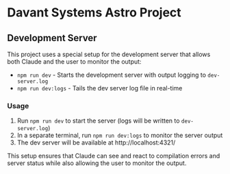 # Davant Systems Astro Project

## Development Server

This project uses a special setup for the development server that allows both Claude and the user to monitor the output:

- `npm run dev` - Starts the development server with output logging to `dev-server.log`
- `npm run dev:logs` - Tails the dev server log file in real-time

### Usage

1. Run `npm run dev` to start the server (logs will be written to `dev-server.log`)
2. In a separate terminal, run `npm run dev:logs` to monitor the server output
3. The dev server will be available at http://localhost:4321/

This setup ensures that Claude can see and react to compilation errors and server status while also allowing the user to monitor the output.